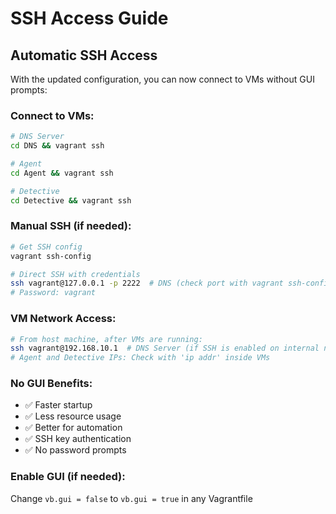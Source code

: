 # SSH Access Guide

## Automatic SSH Access
With the updated configuration, you can now connect to VMs without GUI prompts:

### Connect to VMs:
```bash
# DNS Server
cd DNS && vagrant ssh

# Agent
cd Agent && vagrant ssh  

# Detective
cd Detective && vagrant ssh
```

### Manual SSH (if needed):
```bash
# Get SSH config
vagrant ssh-config

# Direct SSH with credentials
ssh vagrant@127.0.0.1 -p 2222  # DNS (check port with vagrant ssh-config)
# Password: vagrant
```

### VM Network Access:
```bash
# From host machine, after VMs are running:
ssh vagrant@192.168.10.1  # DNS Server (if SSH is enabled on internal network)
# Agent and Detective IPs: Check with 'ip addr' inside VMs
```

### No GUI Benefits:
- ✅ Faster startup
- ✅ Less resource usage  
- ✅ Better for automation
- ✅ SSH key authentication
- ✅ No password prompts

### Enable GUI (if needed):
Change `vb.gui = false` to `vb.gui = true` in any Vagrantfile